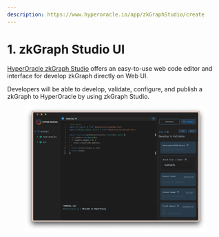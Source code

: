 ```yaml
---
description: https://www.hyperoracle.io/app/zkGraphStudio/create
---
```


# 1. zkGraph Studio UI

[HyperOracle zkGraph Studio](https://www.hyperoracle.io/app/zkGraphStudio/create) offers an easy-to-use web code editor and interface for develop zkGraph directly on Web UI.

Developers will be able to develop, validate, configure, and publish a zkGraph to HyperOracle by using zkGraph Studio.

<figure><img src="../../.gitbook/assets/截屏2023-11-22 下午10.27.11.png" alt=""><figcaption></figcaption></figure>
